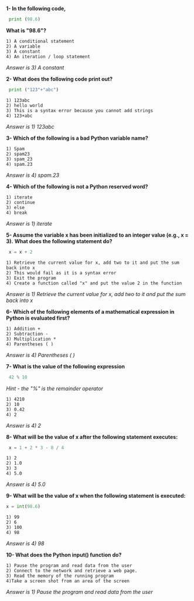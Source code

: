 **1- In the following code,**

```Python
 print (98.6)
```

**What is "98.6"?**

    1) A conditional statement
    2) A variable
    3) A constant
    4) An iteration / loop statement

_Answer is 3) A constant_

**2- What does the following code print out?**

```Python
 print ("123"+"abc")
```

    1) 123abc
    2) hello world
    3) This is a syntax error because you cannot add strings
    4) 123+abc

_Answer is 1) 123abc_

**3- Which of the following is a bad Python variable name?**

    1) Spam
    2) spam23
    3) spam_23
    4) spam.23

_Answer is 4) spam.23_

**4- Which of the following is not a Python reserved word?**

    1) iterate
    2) continue
    3) else
    4) break

_Answer is 1) iterate_

**5- Assume the variable x has been initialized to an integer value (e.g., x = 3).**
**What does the following statement do?**

```Python
 x = x + 2
```

    1) Retrieve the current value for x, add two to it and put the sum back into x
    2) This would fail as it is a syntax error
    3) Exit the program
    4) Create a function called "x" and put the value 2 in the function

_Answer is 1) Retrieve the current value for x, add two to it and put the sum back into x_

**6- Which of the following elements of a mathematical expression in Python is evaluated first?**

    1) Addition +
    2) Subtraction -
    3) Multiplication *
    4) Parentheses ( )

_Answer is 4) Parentheses ( )_

**7- What is the value of the following expression**

```Python
 42 % 10
```

_Hint - the "%" is the remainder operator_

    1) 4210
    2) 10
    3) 0.42
    4) 2

_Answer is 4) 2_

**8- What will be the value of x after the following statement executes:**

```Python
 x = 1 + 2 * 3 - 8 / 4
```

    1) 2
    2) 1.0
    3) 3
    4) 5.0

_Answer is 4) 5.0_

**9- What will be the value of x when the following statement is executed:**

```Python
x = int(98.6)
```

    1) 99
    2) 6
    3) 100
    4) 98

_Answer is 4) 98_

**10- What does the Python input() function do?**

    1) Pause the program and read data from the user
    2) Connect to the network and retrieve a web page.
    3) Read the memory of the running program
    4)Take a screen shot from an area of the screen

_Answer is 1) Pause the program and read data from the user_

